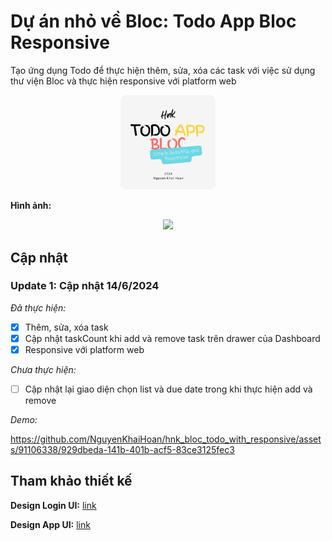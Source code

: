 # Dự án nhỏ về Bloc: Todo App Bloc Responsive

Tạo ứng dụng Todo để thực hiện thêm, sửa, xóa các task với việc sử dụng thư viện Bloc và thực hiện responsive với platform web

<p align="center" width="100%">
    <img width="30%" src="./assets/images/logos/logo.png"> 
</p>

**Hình ảnh:**

<p align="center" width="100%">
    <img src="https://github.com/NguyenKhaiHoan/hnk_bloc_todo_with_responsive/assets/91106338/9eeea41b-436d-4385-ac09-0eec102dc883"> 
</p>

## Cập nhật

### Update 1: Cập nhật 14/6/2024

_Đã thực hiện:_

- [x] Thêm, sửa, xóa task
- [x] Cập nhật taskCount khi add và remove task trên drawer của Dashboard
- [x] Responsive với platform web

_Chưa thực hiện:_

- [ ] Cập nhật lại giao diện chọn list và due date trong khi thực hiện add và remove

_Demo:_

https://github.com/NguyenKhaiHoan/hnk_bloc_todo_with_responsive/assets/91106338/929dbeda-141b-401b-acf5-83ce3125fec3

## Tham khảo thiết kế

**Design Login UI:** [link](https://dribbble.com/shots/12216995-Schedo-Task-Manager-App)

**Design App UI:** [link](https://uizard.io/templates/website-templates/to-do-website/)
